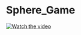 # Sphere_Game

[![Watch the video](https://img.youtube.com/vi/GUqlOJzt99I&ab_/maxresdefault.jpg)](https://www.youtube.com/watch?v=GUqlOJzt99I&ab_channel=JohnnyWakim)
